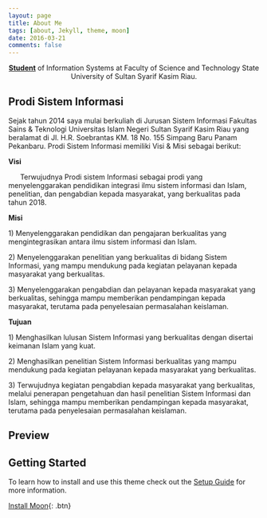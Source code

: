 ```yaml
---
layout: page
title: About Me
tags: [about, Jekyll, theme, moon]
date: 2016-03-21
comments: false
---
```

    
<center><a href="http://taylantatli.github.io/Moon"><b>Student</b></a> of Information Systems at Faculty of Science and Technology State  University of Sultan Syarif Kasim Riau.</center>

## Prodi Sistem Informasi
   Sejak tahun 2014 saya mulai berkuliah di Jurusan Sistem Informasi Fakultas Sains & Teknologi Universitas Islam Negeri Sultan Syarif      Kasim Riau yang beralamat di Jl. H.R. Soebrantas KM. 18 No. 155 Simpang Baru Panam Pekanbaru. Prodi Sistem Informasi memiliki Visi &    Misi sebagai berikut:<p><b>Visi</b>
<p>        Terwujudnya Prodi  sistem Informasi sebagai prodi yang menyelenggarakan pendidikan integrasi ilmu sistem informasi dan Islam, penelitian, dan pengabdian kepada masyarakat, yang berkualitas pada tahun 2018.
 <p>       <b>Misi</b>
 <p>       1) Menyelenggarakan pendidikan dan pengajaran berkualitas yang mengintegrasikan antara ilmu sistem informasi dan Islam.
 <p>       2) Menyelenggarakan penelitian yang berkualitas di bidang Sistem Informasi, yang mampu mendukung pada kegiatan pelayanan kepada            masyarakat yang berkualitas.
 <p>       3) Menyelenggarakan pengabdian dan pelayanan kepada masyarakat yang berkualitas, sehingga mampu memberikan pendampingan kepada              masyarakat, terutama pada penyelesaian permasalahan keislaman.
 <p>       <b>Tujuan</b>
 <p>       1) Menghasilkan lulusan Sistem Informasi yang berkualitas dengan disertai keimanan Islam yang kuat.
 <p>       2) Menghasilkan penelitian Sistem Informasi berkualitas yang mampu mendukung pada kegiatan pelayanan  kepada masyarakat yang                berkualitas.
  <p>      3) Terwujudnya kegiatan pengabdian kepada masyarakat yang berkualitas, melalui penerapan pengetahuan dan hasil penelitian Sistem            Informasi dan Islam, sehingga mampu memberikan pendampingan kepada masyarakat, terutama pada penyelesaian permasalahan                  keislaman.

## Preview

## Getting Started

To learn how to install and use this theme check out the [Setup Guide](http://taylantatli.me/Moon/moon-theme/) for more information.
      
[Install Moon](https://github.com/TaylanTatli/Moon){: .btn}
